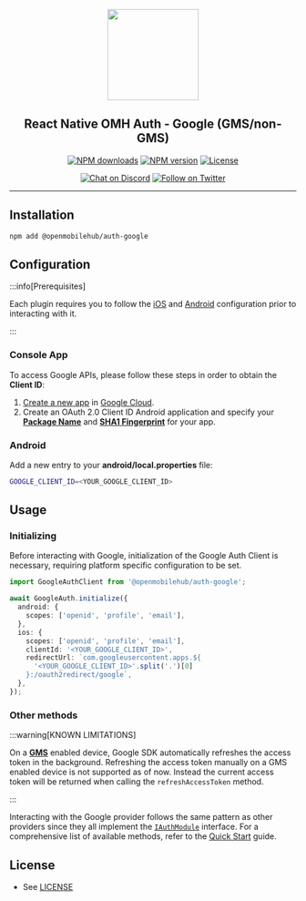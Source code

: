 <p align="center">
  <a href="https://www.openmobilehub.com/">
    <img width="160px" src="https://www.openmobilehub.com/images/logo/omh_logo.png"/><br/>
  </a>
  <h2 align="center">React Native OMH Auth - Google (GMS/non-GMS)</h2>
</p>

<p align="center">
  <a href="https://www.npmjs.com/package/@openmobilehub/auth-google"><img src="https://img.shields.io/npm/dm/@openmobilehub/auth-google.svg?style=flat" alt="NPM downloads"/></a>
  <a href="https://www.npmjs.com/package/@openmobilehub/auth-google"><img src="https://img.shields.io/npm/v/@openmobilehub/auth-google.svg?style=flat" alt="NPM version"/></a>
  <a href="/LICENSE"><img src="https://img.shields.io/npm/l/@openmobilehub/auth-google.svg?style=flat" alt="License"/></a>
</p>

<p align="center">
  <a href="https://discord.com/invite/yTAFKbeVMw"><img src="https://img.shields.io/discord/1115727214827278446.svg?style=flat&colorA=7289da&label=Chat%20on%20Discord" alt="Chat on Discord"/></a>
  <a href="https://twitter.com/openmobilehub"><img src="https://img.shields.io/twitter/follow/rnfirebase.svg?style=flat&colorA=1da1f2&colorB=&label=Follow%20on%20Twitter" alt="Follow on Twitter"/></a>
</p>

---

## Installation

```bash
npm add @openmobilehub/auth-google
```

## Configuration

:::info[Prerequisites]

Each plugin requires you to follow the [iOS](https://www.openmobilehub.com/react-native-omh-auth/docs/getting-started#ios-configuration) and [Android](https://www.openmobilehub.com/react-native-omh-auth/docs/getting-started#android-configuration) configuration prior to interacting with it.

:::

### Console App

To access Google APIs, please follow these steps in order to obtain the **Client ID**:

1. [Create a new app](https://developers.google.com/identity/protocols/oauth2/native-app#android) in [Google Cloud](https://console.cloud.google.com/projectcreate).
2. Create an OAuth 2.0 Client ID Android application and specify your [**Package Name**](https://developer.android.com/build/configure-app-module#set-application-id) and [**SHA1 Fingerprint**](https://support.google.com/cloud/answer/6158849?authuser=1#installedapplications&zippy=%2Cnative-applications%2Candroid) for your app.

### Android

Add a new entry to your **android/local.properties** file:

```bash title="android/local.properties"
GOOGLE_CLIENT_ID=<YOUR_GOOGLE_CLIENT_ID>
```

## Usage

### Initializing

Before interacting with Google, initialization of the Google Auth Client is necessary, requiring platform specific configuration to be set.

```typescript
import GoogleAuthClient from '@openmobilehub/auth-google';

await GoogleAuth.initialize({
  android: {
    scopes: ['openid', 'profile', 'email'],
  },
  ios: {
    scopes: ['openid', 'profile', 'email'],
    clientId: '<YOUR_GOOGLE_CLIENT_ID>',
    redirectUrl: `com.googleusercontent.apps.${
      '<YOUR_GOOGLE_CLIENT_ID>'.split('.')[0]
    }:/oauth2redirect/google`,
  },
});
```

### Other methods

:::warning[KNOWN LIMITATIONS]

On a [**GMS**](https://www.android.com/gms) enabled device, Google SDK automatically refreshes the access token in the background. Refreshing the access token manually on a GMS enabled device is not supported as of now. Instead the current access token will be returned when calling the `refreshAccessToken` method.

:::

Interacting with the Google provider follows the same pattern as other providers since they all implement the [`IAuthModule`](https://www.openmobilehub.com/react-native-omh-auth/docs/api/interfaces/openmobilehub_auth_core.IAuthModule#methods) interface. For a comprehensive list of available methods, refer to the [Quick Start](https://www.openmobilehub.com/react-native-omh-auth/docs/getting-started#sign-in) guide.

## License

- See [LICENSE](https://github.com/openmobilehub/react-native-omh-auth/blob/main/LICENSE)
